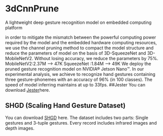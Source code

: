 # 3dCnnPrune
A lightweight deep gesture recognition model on embedded computing platform


in order to mitigate the mismatch between the powerful computing power required by the model and  the embedded hardware computing resources,
we use the channel pruning method to compact the model structure and reduce the parameters of model on the basis of 3D-SqueezeNet and 3D-MobileNetV2. Without losing accuracy, we reduce the parameters by 75%. 
MobileNetV2:2.37M ——> 47K
SqueezeNet :1.84M ——> 49K
We deploy the pruned gesture recognition model on NVIDIA® Jetson Nano™. In our experimental analysis, we achieve to recognize hand gestures containing three gesture-phonemes with an accuracy of 96\% (in 100 classes). The speed of model inferring maintains at up to 33fps.
##Jester
You can download [Jester](https://20bn.com/datasets/jester/v1)here.

## SHGD (Scaling Hand Gesture Dataset)
You can download [SHGD](https://www.mmk.ei.tum.de/shgd/) here. The dataset includes two parts:
Single gestures and 3-tuple gestures. Every record includes infrared images and depth images. 

